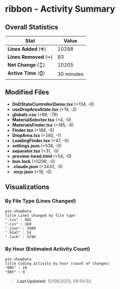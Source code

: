 # ribbon - Activity Summary 

## Overall Statistics

| Stat                   | Value                                                             |
| ---------------------- | ----------------------------------------------------------------- |
| **Lines Added** (➕)   | 10298                                          |
| **Lines Removed** (➖) | 93                                        |
| **Net Change** (↕)    | 10205                |
| **Active Time** (⌚)   | 30 minutes |


## Modified Files
- **DnDStateControllerDemo.tsx** (+134, -0)
- **useDropAreaState.tsx** (+19, -2)
- **globals.css** (+89, -79)
- **MaterialSelector.tsx** (+4, -0)
- **MaterialsFinder.tsx** (+185, -6)
- **Finder.tsx** (+188, -5)
- **DropArea.tsx** (+260, -1)
- **LoadingFinder.tsx** (+47, -0)
- **settings.json** (+538, -0)
- **separator.tsx** (+31, -0)
- **preview-head.html** (+54, -0)
- **bun.lock** (+5298, -0)
- **.claude.json** (+3433, -0)
- **.mcp.json** (+18, -0)

## Visualizations

### By File Type (Lines Changed)

```mermaid
pie showData
title Lines changed by file type
".tsx" : 882
".css" : 168
".json" : 3989
".html" : 54
".lock" : 5298
```

### By Hour (Estimated Activity Count)

```mermaid
pie showData
title Coding activity by hour (count of changes)
"00h" : 19
"09h" : 9
```


> **Last Updated:** 12/08/2025, 09:56:50